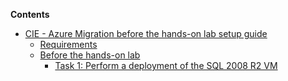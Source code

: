 **Contents**

<!-- TOC -->

- [CIE - Azure Migration before the hands-on lab setup guide](#cie-azure-migration-before-the-hands-on-lab-setup-guide)
  - [Requirements](#requirements)
  - [Before the hands-on lab](#before-the-hands-on-lab)
    - [Task 1: Perform a deployment of the SQL 2008 R2 VM](#task-1-perform-a-deployment-of-the-sql-2008-r2-vm)
    
<!-- /TOC -->
